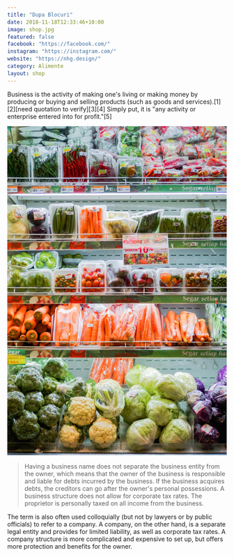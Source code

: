 ```yaml
---
title: "Dupa Blocuri"
date: 2018-11-18T12:33:46+10:00
image: shop.jpg
featured: false
facebook: "https://facebook.com/"
instagram: "https://instagram.com/"
website: "https://nhg.design/"
category: Alimente
layout: shop
---
```


Business is the activity of making one's living or making money by producing or buying and selling products (such as goods and services).[1][2][need quotation to verify][3][4] Simply put, it is "any activity or enterprise entered into for profit."[5]

![Blocuri](/images/shops/shop.jpg)

> Having a business name does not separate the business entity from the owner, which means that the owner of the business is responsible and liable for debts incurred by the business. If the business acquires debts, the creditors can go after the owner's personal possessions. A business structure does not allow for corporate tax rates. The proprietor is personally taxed on all income from the business.

The term is also often used colloquially (but not by lawyers or by public officials) to refer to a company. A company, on the other hand, is a separate legal entity and provides for limited liability, as well as corporate tax rates. A company structure is more complicated and expensive to set up, but offers more protection and benefits for the owner.